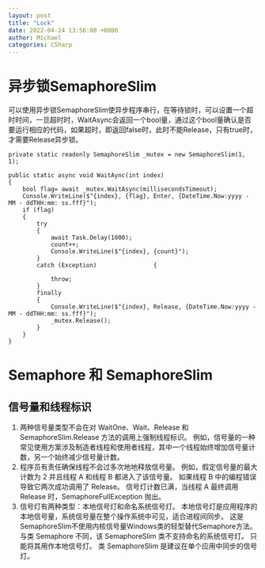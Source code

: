 ```yaml
---
layout: post
title: "Lock"
date: 2022-04-24 13:56:00 +0800
author: Michael
categories: CSharp
---
```


# 异步锁SemaphoreSlim
可以使用异步锁SemaphoreSlim使异步程序串行，在等待锁时，可以设置一个超时时间，一旦超时时，WaitAsync会返回一个bool量，通过这个bool量确认是否要运行相应的代码，如果超时，即返回false时，此时不能Release，只有true时，才需要Release异步锁。

    private static readonly SemaphoreSlim _mutex = new SemaphoreSlim(1, 1);
    
    public static async void WaitAync(int index)
    {
        bool flag= await _mutex.WaitAsync(millisecondsTimeout);
        Console.WriteLine($"{index}, {flag}, Enter, {DateTime.Now:yyyy - MM - ddTHH:mm: ss.fff}");
        if (flag)
        {
            try
            {
                await Task.Delay(1000);
                count++;
                Console.WriteLine($"{index}, {count}");
            }
            catch (Exception)                {

                throw;
            }
            finally
            {
                Console.WriteLine($"{index}, Release, {DateTime.Now:yyyy - MM - ddTHH:mm: ss.fff}");
                _mutex.Release();
            }
        }
    }


# Semaphore 和 SemaphoreSlim
## 信号量和线程标识
1. 两种信号量类型不会在对 WaitOne、Wait、Release 和 SemaphoreSlim.Release 方法的调用上强制线程标识。 例如，信号量的一种常见使用方案涉及制造者线程和使用者线程，其中一个线程始终增加信号量计数，另一个始终减少信号量计数。
1. 程序员有责任确保线程不会过多次地地释放信号量。 例如，假定信号量的最大计数为 2 并且线程 A 和线程 B 都进入了该信号量。 如果线程 B 中的编程错误导致它两次成功调用了 Release。 信号灯计数已满，当线程 A 最终调用 Release 时，SemaphoreFullException 抛出。
2. 信号灯有两种类型：本地信号灯和命名系统信号灯。 本地信号灯是应用程序的本地信号量，系统信号量在整个操作系统中可见，适合进程间同步。 这是SemaphoreSlim不使用内核信号量Windows类的轻型替代Semaphore方法。 与类 Semaphore 不同，该 SemaphoreSlim 类不支持命名的系统信号灯。 只能将其用作本地信号灯。 类 SemaphoreSlim 是建议在单个应用中同步的信号灯。